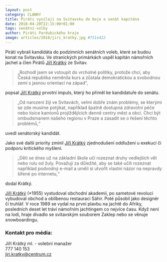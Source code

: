 ```yaml
---
layout: post
category: CLANKY
title: Piráti vysílají na Svitavsku do boje o senát kapitána
date: 2018-04-20T22:15:00+01:00
tags: senátní-volby
author: Piráti Pardubického kraje
image: articles/2018/jiri_kratky.jpg #751x422
---
```


Piráti vybrali kandidáta do podzimních senátních voleb,
které se budou konat na Svitavsku. Ve stranických primárkách
uspěl kapitán námořních jachet a člen Pirátů
[Jiří Krátký] ze Svitav.

>„Rozhodl jsem se vstoupit do vrcholné politiky, protože chci,
aby Česká republika neměnila kurs a zůstala demokratickou
a svobodnou zemí s jasnou orientací na západ“,

popsal [Jiří Krátký] prvotní impuls, který ho přiměl ke kandidatuře do senátu.

>„Od narození žiji ve Svitavách, velmi dobře znám problémy,
se kterými se zde musíme potýkat, například špatně dostupná
zdravotní péče nebo tisíce kamionů projíždějících denně
centry měst a obcí. Chci být ombudsmanem našeho regionu
v Praze a zasadit se o řešení těchto problémů,“

uvedl senátorský kandidát.

Jako své další priority zmínil [Jiří Krátký] zjednodušení
oddlužení u exekucí či podporu kritického myšlení.

>„Děti se dnes už na základní škole učí rozeznat druhy vedlejších
vět nebo rulu od žuly. Považuji za důležité, aby se také učili
rozeznat například podvodný e-mail a uměli si utvořit vlastní
názor na nepravdy šířené po internetu,“

dodal Krátký.

[Jiří Krátký] (*1955) vystudoval obchodní akademii, po sametové
revoluci vybudoval obchod a oblíbenou restauraci Sáhir. Poté působil
jako designér či truhlář. V roce 1989 se vydal na první plavbu
na jachtě do Afriky, posledních deset let tráví námořním
jachtingem co nejvíce času. Když není na lodi, hraje divadlo
se svitavským souborem Zaklep nebo se věnuje snowboardingu.

### Kontakt pro média:
Jiří Krátký ml. - volební manažer<br>
777 140 153<br>
[jiri.kratky@centrum.cz](mailto:jiri.kratky@centrum.cz)

[Jiří Krátký]: /lide/jiri-kratky/

